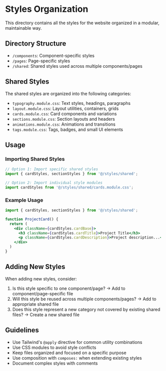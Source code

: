 # Styles Organization

This directory contains all the styles for the website organized in a modular, maintainable way.

## Directory Structure

- `/components`: Component-specific styles
- `/pages`: Page-specific styles
- `/shared`: Shared styles used across multiple components/pages

## Shared Styles

The shared styles are organized into the following categories:

- `typography.module.css`: Text styles, headings, paragraphs
- `layout.module.css`: Layout utilities, containers, grids
- `cards.module.css`: Card components and variations
- `sections.module.css`: Section layouts and headers
- `animations.module.css`: Animations and transitions
- `tags.module.css`: Tags, badges, and small UI elements

## Usage

### Importing Shared Styles

```jsx
// Option 1: Import specific shared styles
import { cardStyles, sectionStyles } from '@/styles/shared';

// Option 2: Import individual style modules
import cardStyles from '@/styles/shared/cards.module.css';
```

### Example Usage

```jsx
import { cardStyles, sectionStyles } from '@/styles/shared';

function ProjectCard() {
  return (
    <div className={cardStyles.cardBase}>
      <h3 className={cardStyles.cardTitle}>Project Title</h3>
      <p className={cardStyles.cardDescription}>Project description...</p>
    </div>
  )
}
```

## Adding New Styles

When adding new styles, consider:

1. Is this style specific to one component/page? → Add to component/page-specific file
2. Will this style be reused across multiple components/pages? → Add to appropriate shared file
3. Does this style represent a new category not covered by existing shared files? → Create a new shared file

## Guidelines

- Use Tailwind's `@apply` directive for common utility combinations
- Use CSS modules to avoid style conflicts
- Keep files organized and focused on a specific purpose
- Use composition with `composes:` when extending existing styles
- Document complex styles with comments 